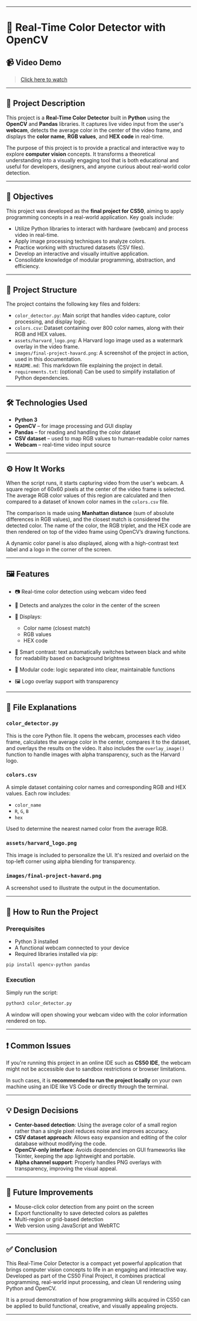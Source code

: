 
---

# 🎨 Real-Time Color Detector with OpenCV

## 📹 Video Demo

> [Click here to watch](https://www.youtube.com/watch?v=SoSC_lMgSrE)

---

## 📖 Project Description

This project is a **Real-Time Color Detector** built in **Python** using the **OpenCV** and **Pandas** libraries. It captures live video input from the user's **webcam**, detects the average color in the center of the video frame, and displays the **color name**, **RGB values**, and **HEX code** in real-time.

The purpose of this project is to provide a practical and interactive way to explore **computer vision** concepts. It transforms a theoretical understanding into a visually engaging tool that is both educational and useful for developers, designers, and anyone curious about real-world color detection.

---

## 🎯 Objectives

This project was developed as the **final project for CS50**, aiming to apply programming concepts in a real-world application. Key goals include:

* Utilize Python libraries to interact with hardware (webcam) and process video in real-time.
* Apply image processing techniques to analyze colors.
* Practice working with structured datasets (CSV files).
* Develop an interactive and visually intuitive application.
* Consolidate knowledge of modular programming, abstraction, and efficiency.

---

## 🧩 Project Structure

The project contains the following key files and folders:

* `color_detector.py`: Main script that handles video capture, color processing, and display logic.
* `colors.csv`: Dataset containing over 800 color names, along with their RGB and HEX values.
* `assets/harvard_logo.png`: A Harvard logo image used as a watermark overlay in the video frame.
* `images/final-project-havard.png`: A screenshot of the project in action, used in this documentation.
* `README.md`: This markdown file explaining the project in detail.
* `requirements.txt`: (optional) Can be used to simplify installation of Python dependencies.

---

## 🛠️ Technologies Used

* **Python 3**
* **OpenCV** – for image processing and GUI display
* **Pandas** – for reading and handling the color dataset
* **CSV dataset** – used to map RGB values to human-readable color names
* **Webcam** – real-time video input source

---

## ⚙️ How It Works

When the script runs, it starts capturing video from the user's webcam. A square region of 60x60 pixels at the center of the video frame is selected. The average RGB color values of this region are calculated and then compared to a dataset of known color names in the `colors.csv` file.

The comparison is made using **Manhattan distance** (sum of absolute differences in RGB values), and the closest match is considered the detected color. The name of the color, the RGB triplet, and the HEX code are then rendered on top of the video frame using OpenCV’s drawing functions.

A dynamic color panel is also displayed, along with a high-contrast text label and a logo in the corner of the screen.

---

## 🖼️ Features

* 📷 Real-time color detection using webcam video feed
* 🎯 Detects and analyzes the color in the center of the screen
* 🌈 Displays:

  * Color name (closest match)
  * RGB values
  * HEX code
* 🧠 Smart contrast: text automatically switches between black and white for readability based on background brightness
* 🧩 Modular code: logic separated into clear, maintainable functions
* 🖼️ Logo overlay support with transparency

---

## 📁 File Explanations

### `color_detector.py`

This is the core Python file. It opens the webcam, processes each video frame, calculates the average color in the center, compares it to the dataset, and overlays the results on the video. It also includes the `overlay_image()` function to handle images with alpha transparency, such as the Harvard logo.

### `colors.csv`

A simple dataset containing color names and corresponding RGB and HEX values. Each row includes:

* `color_name`
* `R`, `G`, `B`
* `hex`

Used to determine the nearest named color from the average RGB.

### `assets/harvard_logo.png`

This image is included to personalize the UI. It's resized and overlaid on the top-left corner using alpha blending for transparency.

### `images/final-project-havard.png`

A screenshot used to illustrate the output in the documentation.

---

## 🚀 How to Run the Project

### Prerequisites

* Python 3 installed
* A functional webcam connected to your device
* Required libraries installed via pip:

```bash
pip install opencv-python pandas
```

### Execution

Simply run the script:

```bash
python3 color_detector.py
```

A window will open showing your webcam video with the color information rendered on top.

---

## ❗ Common Issues

If you're running this project in an online IDE such as **CS50 IDE**, the webcam might not be accessible due to sandbox restrictions or browser limitations.

In such cases, it is **recommended to run the project locally** on your own machine using an IDE like VS Code or directly through the terminal.

---

## 💡 Design Decisions

* **Center-based detection**: Using the average color of a small region rather than a single pixel reduces noise and improves accuracy.
* **CSV dataset approach**: Allows easy expansion and editing of the color database without modifying the code.
* **OpenCV-only interface**: Avoids dependencies on GUI frameworks like Tkinter, keeping the app lightweight and portable.
* **Alpha channel support**: Properly handles PNG overlays with transparency, improving the visual appeal.

---

## 🔮 Future Improvements

* Mouse-click color detection from any point on the screen
* Export functionality to save detected colors as palettes
* Multi-region or grid-based detection
* Web version using JavaScript and WebRTC

---

## ✅ Conclusion

This Real-Time Color Detector is a compact yet powerful application that brings computer vision concepts to life in an engaging and interactive way. Developed as part of the CS50 Final Project, it combines practical programming, real-world input processing, and clean UI rendering using Python and OpenCV.

It is a proud demonstration of how programming skills acquired in CS50 can be applied to build functional, creative, and visually appealing projects.

---
